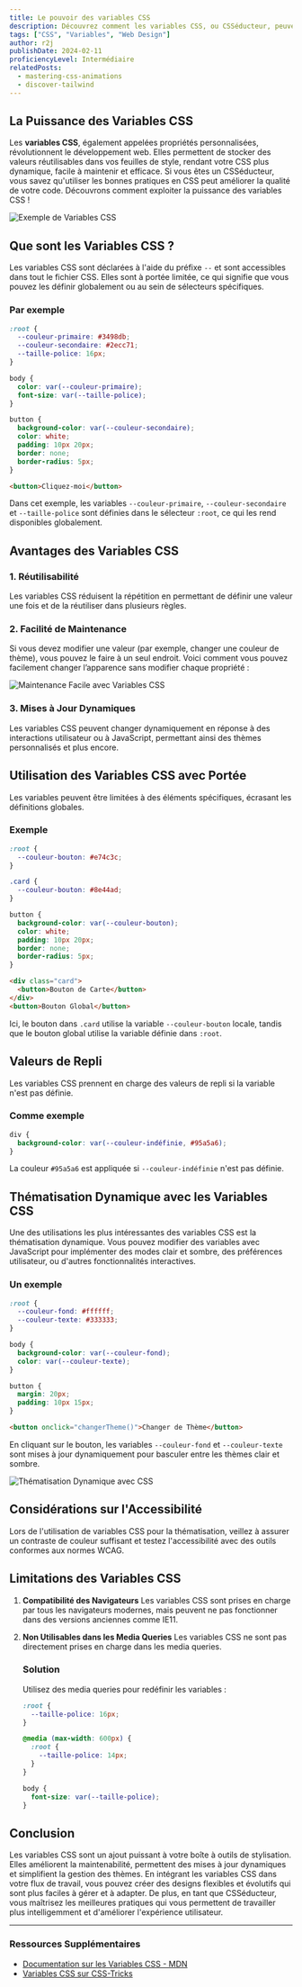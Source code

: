 ```yaml
---
title: Le pouvoir des variables CSS
description: Découvrez comment les variables CSS, ou CSSéducteur, peuvent rendre votre code plus dynamique, maintenable et efficace. Apprenez à déclarer, utiliser et personnaliser des variables CSS pour améliorer vos feuilles de style.
tags: ["CSS", "Variables", "Web Design"]
author: r2j
publishDate: 2024-02-11
proficiencyLevel: Intermédiaire
relatedPosts:
  - mastering-css-animations
  - discover-tailwind
---
```


## La Puissance des Variables CSS

Les **variables CSS**, également appelées propriétés personnalisées, révolutionnent le développement web. Elles permettent de stocker des valeurs réutilisables dans vos feuilles de style, rendant votre CSS plus dynamique, facile à maintenir et efficace. Si vous êtes un CSSéducteur, vous savez qu'utiliser les bonnes pratiques en CSS peut améliorer la qualité de votre code. Découvrons comment exploiter la puissance des variables CSS !

![Exemple de Variables CSS](https://placehold.co/800x400.png?text=Exemple+de+Variables+CSS)

## Que sont les Variables CSS ?

Les variables CSS sont déclarées à l'aide du préfixe `--` et sont accessibles dans tout le fichier CSS. Elles sont à portée limitée, ce qui signifie que vous pouvez les définir globalement ou au sein de sélecteurs spécifiques.

### Par exemple

```css
:root {
  --couleur-primaire: #3498db;
  --couleur-secondaire: #2ecc71;
  --taille-police: 16px;
}

body {
  color: var(--couleur-primaire);
  font-size: var(--taille-police);
}

button {
  background-color: var(--couleur-secondaire);
  color: white;
  padding: 10px 20px;
  border: none;
  border-radius: 5px;
}
```

```html
<button>Cliquez-moi</button>
```

Dans cet exemple, les variables `--couleur-primaire`, `--couleur-secondaire` et `--taille-police` sont définies dans le sélecteur `:root`, ce qui les rend disponibles globalement.

## Avantages des Variables CSS

### 1. **Réutilisabilité**

Les variables CSS réduisent la répétition en permettant de définir une valeur une fois et de la réutiliser dans plusieurs règles.

### 2. **Facilité de Maintenance**

Si vous devez modifier une valeur (par exemple, changer une couleur de thème), vous pouvez le faire à un seul endroit. Voici comment vous pouvez facilement changer l’apparence sans modifier chaque propriété :

![Maintenance Facile avec Variables CSS](https://placehold.co/800x400.png?text=Maintenance+Facile+avec+Variables+CSS)

### 3. **Mises à Jour Dynamiques**

Les variables CSS peuvent changer dynamiquement en réponse à des interactions utilisateur ou à JavaScript, permettant ainsi des thèmes personnalisés et plus encore.

## Utilisation des Variables CSS avec Portée

Les variables peuvent être limitées à des éléments spécifiques, écrasant les définitions globales.

### Exemple

```css
:root {
  --couleur-bouton: #e74c3c;
}

.card {
  --couleur-bouton: #8e44ad;
}

button {
  background-color: var(--couleur-bouton);
  color: white;
  padding: 10px 20px;
  border: none;
  border-radius: 5px;
}
```

```html
<div class="card">
  <button>Bouton de Carte</button>
</div>
<button>Bouton Global</button>
```

Ici, le bouton dans `.card` utilise la variable `--couleur-bouton` locale, tandis que le bouton global utilise la variable définie dans `:root`.

## Valeurs de Repli

Les variables CSS prennent en charge des valeurs de repli si la variable n'est pas définie.

### Comme exemple

```css
div {
  background-color: var(--couleur-indéfinie, #95a5a6);
}
```

La couleur `#95a5a6` est appliquée si `--couleur-indéfinie` n'est pas définie.

## Thématisation Dynamique avec les Variables CSS

Une des utilisations les plus intéressantes des variables CSS est la thématisation dynamique. Vous pouvez modifier des variables avec JavaScript pour implémenter des modes clair et sombre, des préférences utilisateur, ou d'autres fonctionnalités interactives.

### Un exemple

```css
:root {
  --couleur-fond: #ffffff;
  --couleur-texte: #333333;
}

body {
  background-color: var(--couleur-fond);
  color: var(--couleur-texte);
}

button {
  margin: 20px;
  padding: 10px 15px;
}
```

```html
<button onclick="changerTheme()">Changer de Thème</button>
```

En cliquant sur le bouton, les variables `--couleur-fond` et `--couleur-texte` sont mises à jour dynamiquement pour basculer entre les thèmes clair et sombre.

![Thématisation Dynamique avec CSS](https://placehold.co/800x400.png?text=Thématisation+CSS+Dynamique)

## Considérations sur l'Accessibilité

Lors de l'utilisation de variables CSS pour la thématisation, veillez à assurer un contraste de couleur suffisant et testez l'accessibilité avec des outils conformes aux normes WCAG.

## Limitations des Variables CSS

1. **Compatibilité des Navigateurs**
   Les variables CSS sont prises en charge par tous les navigateurs modernes, mais peuvent ne pas fonctionner dans des versions anciennes comme IE11.

2. **Non Utilisables dans les Media Queries**
   Les variables CSS ne sont pas directement prises en charge dans les media queries.

   ### Solution

   Utilisez des media queries pour redéfinir les variables :

   ```css
   :root {
     --taille-police: 16px;
   }

   @media (max-width: 600px) {
     :root {
       --taille-police: 14px;
     }
   }

   body {
     font-size: var(--taille-police);
   }
   ```

## Conclusion

Les variables CSS sont un ajout puissant à votre boîte à outils de stylisation. Elles améliorent la maintenabilité, permettent des mises à jour dynamiques et simplifient la gestion des thèmes. En intégrant les variables CSS dans votre flux de travail, vous pouvez créer des designs flexibles et évolutifs qui sont plus faciles à gérer et à adapter. De plus, en tant que CSSéducteur, vous maîtrisez les meilleures pratiques qui vous permettent de travailler plus intelligemment et d'améliorer l'expérience utilisateur.

---

### Ressources Supplémentaires

- [Documentation sur les Variables CSS - MDN](https://developer.mozilla.org/fr/docs/Web/CSS/Using_CSS_custom_properties)
- [Variables CSS sur CSS-Tricks](https://css-tricks.com/css-custom-properties-aka-css-variables/)
